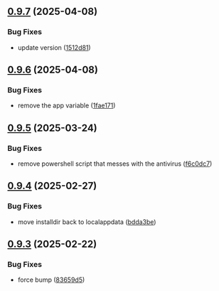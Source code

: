 ## [0.9.7](https://github.com/Torwent/wasp-setup/compare/v0.9.6...v0.9.7) (2025-04-08)


### Bug Fixes

* update version ([1512d81](https://github.com/Torwent/wasp-setup/commit/1512d814116efa05f90693b4ec441989c7c4901d))



## [0.9.6](https://github.com/Torwent/wasp-setup/compare/v0.9.5...v0.9.6) (2025-04-08)


### Bug Fixes

* remove the app variable ([1fae171](https://github.com/Torwent/wasp-setup/commit/1fae17180473404aafa3f9cfe5720ff7276c609e))



## [0.9.5](https://github.com/Torwent/wasp-setup/compare/v0.9.4...v0.9.5) (2025-03-24)


### Bug Fixes

* remove powershell script that messes with the antivirus ([f6c0dc7](https://github.com/Torwent/wasp-setup/commit/f6c0dc714f6515134ff5eb92305698dd20a60e7b))



## [0.9.4](https://github.com/Torwent/wasp-setup/compare/v0.9.3...v0.9.4) (2025-02-27)


### Bug Fixes

* move installdir back to localappdata ([bdda3be](https://github.com/Torwent/wasp-setup/commit/bdda3be9561802c2b17f62db599e60ffd31370f3))



## [0.9.3](https://github.com/Torwent/wasp-setup/compare/v0.9.2...v0.9.3) (2025-02-22)


### Bug Fixes

* force bump ([83659d5](https://github.com/Torwent/wasp-setup/commit/83659d591c5ca2a5a6fc11c6b018c99abb3a7dfe))



